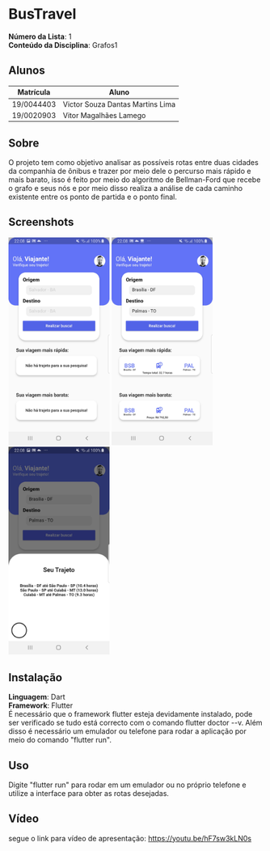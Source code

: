 # BusTravel

**Número da Lista**: 1<br>
**Conteúdo da Disciplina**: Grafos1<br>

## Alunos
|Matrícula | Aluno |
| -- | -- |
| 19/0044403  |  Victor Souza Dantas Martins Lima |
| 19/0020903  |  Vitor Magalhães Lamego |

## Sobre 
O projeto tem como objetivo analisar as possíveis rotas entre duas cidades da companhia de ônibus e trazer por meio dele o percurso mais rápido e mais barato, isso é feito por meio do algoritmo de Bellman-Ford que recebe o grafo e seus nós e por meio disso realiza a análise de cada caminho existente entre os ponto de partida e o ponto final.

## Screenshots
<img src="/prints/print2.jpg" alt="drawing" width="200"/>
<img src="/prints/print1.jpg" alt="drawing" width="200"/>
<img src="/prints/print3.jpg" alt="drawing" width="200"/>

## Instalação 
**Linguagem**: Dart<br>
**Framework**: Flutter<br>
É necessário que o framework flutter esteja devidamente instalado, pode ser verificado se tudo está correcto com o comando flutter doctor --v. Além disso é necessário um emulador ou telefone para rodar a aplicação por meio do comando "flutter run".

## Uso 
Digite "flutter run" para rodar em um emulador ou no próprio telefone e utilize a interface para obter as rotas desejadas.

## Vídeo

segue o link para vídeo de apresentação: https://youtu.be/hF7sw3kLN0s


